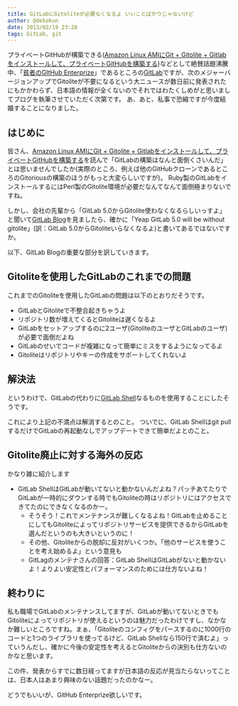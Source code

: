```yaml
---
title: GitLabにGitoliteが必要なくなるよ いいことばかりじゃないけど
author: @dekokun
date: 2013/02/19 23:28
tags: GitLab, git
---
```


プライベートGitHubが構築できる([Amazon Linux AMIにGit + Gitolite + Gitlabをインストールして、プライベートGitHubを構築する](http://d.hatena.ne.jp/dkfj/20130212/1360676224))などとして絶賛話題沸騰中、「[貧者のGItHub Enterprize](http://www.slideshare.net/takafumionaka/is-there-anynecessityofusinggithubenterprise/9)」であるところの[GitLab](https://github.com/gitlabhq/gitlabhq)ですが、次のメジャーバージョンアップでGitoliteが不要になるという大ニュースが数日前に発表されたにもかかわらず、日本語の情報が全くないのでそれではわたくしめがと思いましてブログを執筆させていただく次第です。
あ、あと、私事で恐縮ですが今度結婚することになりました。

## はじめに

皆さん、[Amazon Linux AMIにGit + Gitolite + Gitlabをインストールして、プライベートGitHubを構築する](http://d.hatena.ne.jp/dkfj/20130212/1360676224)を読んで「GitLabの構築はなんと面倒くさいんだ」とは思いませんでしたか(実際のところ、例えば他のGitHubクローンであるところのGitoriousの構築のほうがもっと大変らしいですが)。
Ruby製のGitLabをインストールするにはPerl製のGitolite環境が必要だなんてなんて面倒極まりないですね。

しかし、会社の先輩から「GitLab 5.0からGitolite使わなくなるらしいっすよ」と聞いて[GitLab Blog](http://blog.gitlabhq.com/)を見ましたら、確かに「Yeap GitLab 5.0 will be without gitolite」(訳：GitLab 5.0からGitoliteいらなくなるよ)と書いてあるではないですか。

以下、GitLab Blogの重要な部分を訳していきます。

## Gitoliteを使用したGitLabのこれまでの問題

これまでのGitoliteを使用したGitLabの問題は以下のとおりだそうです。

* GitLabとGitoliteで不整合起きちゃうよ
* リポジトリ数が増えてくるとGitoliteは遅くなるよ
* GitLabをセットアップするのに2ユーザ(GitoliteのユーザとGitLabのユーザ)が必要で面倒だよね
* GitLabのせいでコードが複雑になって簡単にミスをするようになってるよ
* Gitoliteはリポジトリやキーの作成をサポートしてくれないよ

## 解決法

というわけで、GitLabの代わりに[GitLab Shell](https://github.com/gitlabhq/GitLab-shell)なるものを使用することにしたそうです。

これにより上記の不満点は解消するとのこと。
ついでに、GitLab Shellはgit pullするだけでGitLabの再起動なしでアップデートできて簡単だよとのこと。

## Gitolite廃止に対する海外の反応

かなり雑に紹介します

* GitLab ShellはGitLabが動いてないと動かないんだよね？パッチあてたりでGitLabが一時的にダウンする時でもGitoliteの時はリポジトリにはアクセスできてたのにできなくなるのかー。
    * そうそう！これでメンテナンスが難しくなるよね！GitLabを止めることにしてもGitoliteによってリポジトリサービスを提供できるからGitLabを選んだというのも大きいというのに！
    * その他、Gitoliteからの脱却に反対がいくつか。「他のサービスを使うことを考え始めるよ」という意見も
    * GitLagのメンテナさんの回答：GitLab ShellはGitLabがないと動かないよ！よりよい安定性とパフォーマンスのためには仕方ないよね！

## 終わりに

私も職場でGitLabのメンテナンスしてますが、GitLabが動いてないときでもGitoliteによってリポジトリが使えるというのは魅力だったわけですし、なかなか難しいところですね。まぁ、「Gitoliteのコンフィグをパースするのに1000行のコードと1つのライブラリを使ってるけど、GitLab Shellなら150行で済むよ」っていうんだし、確かに今後の安定性を考えるとGitoliteからの決別も仕方ないのかなと思います。

この件、発表からすでに数日経ってますが日本語の反応が見当たらないってことは、日本人はあまり興味のない話題だったのかなー。

どうでもいいが、GitHub Enterprize欲しいです。
